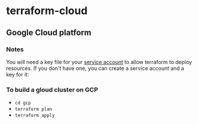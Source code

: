 # terraform-cloud
## Google Cloud platform
### Notes

You will need a key file for your [service account](https://cloud.google.com/iam/docs/service-accounts)
to allow terraform to deploy resources. If you don't have one, you can create a service account and a key for it:



### To build a gloud cluster on GCP
- `cd gcp`
- `terraform plan`
- `terraform apply`
